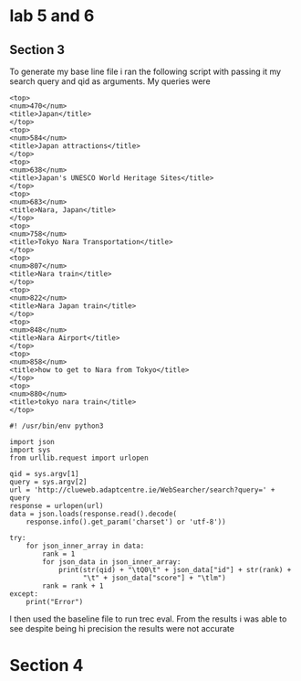 # lab 5 and 6

## Section 3

To generate my base line file i ran the following script with passing it my search query and qid as
arguments.
My queries were 
```
<top>
<num>470</num>
<title>Japan</title>
</top>
<top>
<num>584</num>
<title>Japan attractions</title>
</top>
<top>
<num>638</num>
<title>Japan's UNESCO World Heritage Sites</title>
</top>
<top>
<num>683</num>
<title>Nara, Japan</title>
</top>
<top>
<num>758</num>
<title>Tokyo Nara Transportation</title>
</top>
<top>
<num>807</num>
<title>Nara train</title>
</top>
<top>
<num>822</num>
<title>Nara Japan train</title>
</top>
<top>
<num>848</num>
<title>Nara Airport</title>
</top>
<top>
<num>858</num>
<title>how to get to Nara from Tokyo</title>
</top>
<top>
<num>880</num>
<title>tokyo nara train</title>
</top>
```

```
#! /usr/bin/env python3

import json
import sys
from urllib.request import urlopen

qid = sys.argv[1]
query = sys.argv[2]
url = 'http://clueweb.adaptcentre.ie/WebSearcher/search?query=' + query
response = urlopen(url)
data = json.loads(response.read().decode(
    response.info().get_param('charset') or 'utf-8'))

try:
    for json_inner_array in data:
        rank = 1
        for json_data in json_inner_array:
            print(str(qid) + "\tQ0\t" + json_data["id"] + str(rank) +
                  "\t" + json_data["score"] + "\tlm")
        rank = rank + 1
except:
    print("Error")
```

I then used the baseline file to run trec eval. From the results i was able to see despite being hi
precision the results were not accurate

# Section 4


